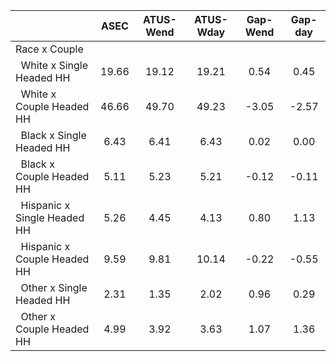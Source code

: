 
|                      |         ASEC |    ATUS-Wend |    ATUS-Wday |     Gap-Wend |      Gap-day |
| -------------------- | :----------: | :----------: | :----------: | :----------: | :----------: |
| Race x Couple        |              |              |              |              |              |
| &nbsp;&nbsp;White x Single Headed HH |        19.66 |        19.12 |        19.21 |         0.54 |         0.45 |
| &nbsp;&nbsp;White x Couple Headed HH |        46.66 |        49.70 |        49.23 |        -3.05 |        -2.57 |
| &nbsp;&nbsp;Black x Single Headed HH |         6.43 |         6.41 |         6.43 |         0.02 |         0.00 |
| &nbsp;&nbsp;Black x Couple Headed HH |         5.11 |         5.23 |         5.21 |        -0.12 |        -0.11 |
| &nbsp;&nbsp;Hispanic x Single Headed HH |         5.26 |         4.45 |         4.13 |         0.80 |         1.13 |
| &nbsp;&nbsp;Hispanic x Couple Headed HH |         9.59 |         9.81 |        10.14 |        -0.22 |        -0.55 |
| &nbsp;&nbsp;Other x Single Headed HH |         2.31 |         1.35 |         2.02 |         0.96 |         0.29 |
| &nbsp;&nbsp;Other x Couple Headed HH |         4.99 |         3.92 |         3.63 |         1.07 |         1.36 |

